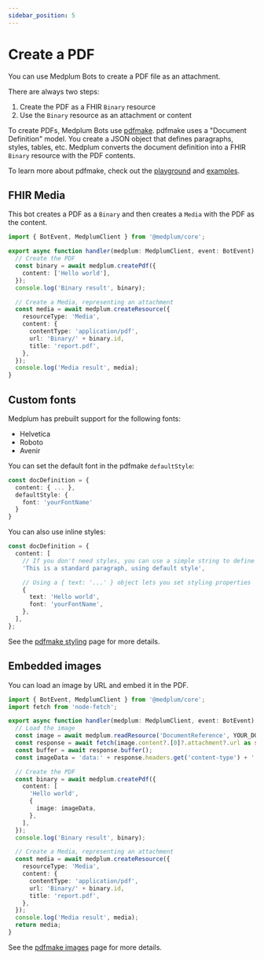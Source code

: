 ```yaml
---
sidebar_position: 5
---
```


# Create a PDF

You can use Medplum Bots to create a PDF file as an attachment.

There are always two steps:

1. Create the PDF as a FHIR `Binary` resource
2. Use the `Binary` resource as an attachment or content

To create PDFs, Medplum Bots use [pdfmake](https://pdfmake.github.io/docs/0.1/). pdfmake uses a "Document Definition" model. You create a JSON object that defines paragraphs, styles, tables, etc. Medplum converts the document definition into a FHIR `Binary` resource with the PDF contents.

To learn more about pdfmake, check out the [playground](http://bpampuch.github.io/pdfmake/playground.html) and [examples](https://github.com/bpampuch/pdfmake/tree/master/examples).

## FHIR Media

This bot creates a PDF as a `Binary` and then creates a `Media` with the PDF as the content.

```ts
import { BotEvent, MedplumClient } from '@medplum/core';

export async function handler(medplum: MedplumClient, event: BotEvent): Promise<any> {
  // Create the PDF
  const binary = await medplum.createPdf({
    content: ['Hello world'],
  });
  console.log('Binary result', binary);

  // Create a Media, representing an attachment
  const media = await medplum.createResource({
    resourceType: 'Media',
    content: {
      contentType: 'application/pdf',
      url: 'Binary/' + binary.id,
      title: 'report.pdf',
    },
  });
  console.log('Media result', media);
}
```

## Custom fonts

Medplum has prebuilt support for the following fonts:

- Helvetica
- Roboto
- Avenir

You can set the default font in the pdfmake `defaultStyle`:

```ts
const docDefinition = {
  content: { ... },
  defaultStyle: {
    font: 'yourFontName'
  }
}
```

You can also use inline styles:

```ts
const docDefinition = {
  content: [
    // If you don't need styles, you can use a simple string to define a paragraph
    'This is a standard paragraph, using default style',

    // Using a { text: '...' } object lets you set styling properties
    {
      text: 'Hello world',
      font: 'yourFontName',
    },
  ],
};
```

See the [pdfmake styling](https://pdfmake.github.io/docs/0.1/document-definition-object/styling/) page for more details.

## Embedded images

You can load an image by URL and embed it in the PDF.

```ts
import { BotEvent, MedplumClient } from '@medplum/core';
import fetch from 'node-fetch';

export async function handler(medplum: MedplumClient, event: BotEvent): Promise<any> {
  // Load the image
  const image = await medplum.readResource('DocumentReference', YOUR_DOCUMENT_ID);
  const response = await fetch(image.content?.[0]?.attachment?.url as string);
  const buffer = await response.buffer();
  const imageData = 'data:' + response.headers.get('content-type') + ';base64,' + buffer.toString('base64');

  // Create the PDF
  const binary = await medplum.createPdf({
    content: [
      'Hello world',
      {
        image: imageData,
      },
    ],
  });
  console.log('Binary result', binary);

  // Create a Media, representing an attachment
  const media = await medplum.createResource({
    resourceType: 'Media',
    content: {
      contentType: 'application/pdf',
      url: 'Binary/' + binary.id,
      title: 'report.pdf',
    },
  });
  console.log('Media result', media);
  return media;
}
```

See the [pdfmake images](https://pdfmake.github.io/docs/0.1/document-definition-object/images/) page for more details.
